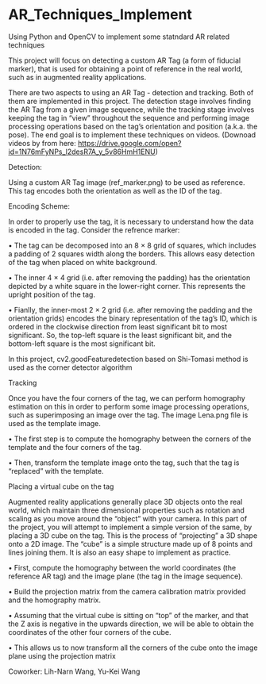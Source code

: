 # AR_Techniques_Implement
Using Python and OpenCV to implement some statndard AR related techniques

This project will focus on detecting a custom AR Tag (a form of fiducial marker), that is used for obtaining a point of reference in the real world, such as in augmented reality applications.

There are two aspects to using an AR Tag - detection and tracking. Both of them are implemented in this project. The detection stage involves finding the AR Tag from a given image sequence, while the tracking stage involves keeping the tag in “view” throughout the sequence and performing image processing operations based on the tag’s orientation and position (a.k.a. the pose). The end goal is to implement these techniques on videos.
(Downoad videos by from here: https://drive.google.com/open?id=1N76mFyNPs_l2desR7A_y_5v86HmH1ENU)

Detection:

Using a custom AR Tag image (ref_marker.png) to be used as reference. This tag encodes both the orientation as well as the ID of the tag.


Encoding Scheme:

In order to properly use the tag, it is necessary to understand how the data is encoded in the tag. Consider the refrence marker:

• The tag can be decomposed into an 8 × 8 grid of squares, which includes a padding of 2 squares width along the borders. This allows easy detection of the tag when placed on white background.

• The inner 4 × 4 grid (i.e. after removing the padding) has the orientation depicted by a white square in the lower-right corner. This represents the upright position of the tag.

• Fianlly, the inner-most 2 × 2 grid (i.e. after removing the padding and the orientation grids) encodes the binary representation of the tag’s ID, which is ordered in the clockwise direction from least significant bit to most significant. So, the top-left square is the least significant bit, and the bottom-left square is the most significant bit.

In this project, cv2.goodFeaturedetection based on Shi-Tomasi method is used as the corner detector algorithm 


Tracking

Once you have the four corners of the tag, we can perform homography estimation on this in order to perform some image processing operations, such as superimposing an image over the tag. The image Lena.png file is used as the template image.

• The first step is to compute the homography between the corners of the template and the four corners of the tag.

• Then, transform the template image onto the tag, such that the tag is “replaced” with the template.


Placing a virtual cube on the tag

Augmented reality applications generally place 3D objects onto the real world, which maintain three dimensional properties such as rotation and scaling as you move around the “object” with your camera. In this part of the project, you will attempt to implement a simple version of the same, by placing a 3D cube on the tag. This is the process of “projecting” a 3D shape onto a 2D image. The “cube” is a simple structure made up of 8 points and lines joining them. It is also an easy shape to implement as practice.

• First, compute the homography between the world coordinates (the reference AR tag) and the image plane (the tag in the image sequence).

• Build the projection matrix from the camera calibration matrix provided and the homography matrix.

• Assuming that the virtual cube is sitting on “top” of the marker, and that the Z axis is negative in the upwards direction, we will be able to obtain the coordinates of the other four corners of the cube.

• This allows us to now transform all the corners of the cube onto the image plane using the projection matrix

Coworker: Lih-Narn Wang, Yu-Kei Wang
